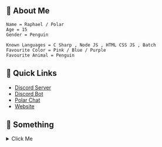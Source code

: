 ## 👋 About Me
```fix
Name = Raphael / Polar
Age = 15
Gender = Penguin

Known Languages = C Sharp , Node JS , HTML CSS JS , Batch
Favourite Color = Pink / Blue / Purple
Favourite Animal = Penguin
```

## 🌠 Quick Links
* [Discord Server](https://dsc.gg/polar69)
* [Discord Bot](https://dsc.gg/rumpy)
* [Polar Chat](https://polar-chatty.polar-69.repl.co/)
* [Website](https://polar-69.github.io/Website/)

## 🎁 Something
<details>
<summary>Click Me</summary>
<br>
  <details>
    <summary>Click Me As Well</summary>
    <br>
    <details>
      <summary>Click Me Too Bro</summary>
      <br>
      <details>
        <summary>Please Click Me Too</summary>
        <br>
        <details>
          <summary>Click Me Or Else I Will Find you</summary>
          <br>
          <details>
            <summary>This Is The Final Click</summary>
            <br>
            <details>
              <summary>JK Click Me Again</summary>
              <br>
              <details>
                <summary>Please Dont Click Me</summary>
                <br>
                <img src="https://c.tenor.com/u9XnPveDa9AAAAAM/rick-rickroll.gif" width="100" height="100">
                <br>
                ¯\_(ツ)_/¯
              </details>
            </details>
          </details>
        </details>
      </details>
</details>
  </details>
</details>
